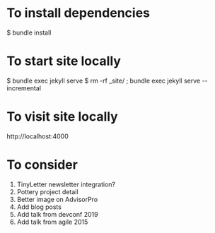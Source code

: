 # To install dependencies
$ bundle install

# To start site locally
$ bundle exec jekyll serve
$ rm -rf _site/ ; bundle exec jekyll serve --incremental

# To visit site locally
http://localhost:4000 


# To consider
1. TinyLetter newsletter integration?
1. Pottery project detail
1. Better image on AdvisorPro
1. Add blog posts
1. Add talk from devconf 2019
1. Add talk from agile 2015
